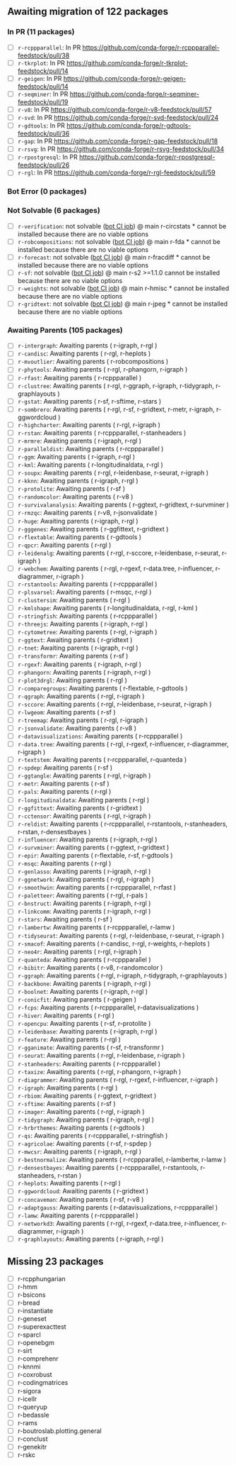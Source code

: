 ## Awaiting migration of 122 packages ##
### In PR (11 packages) ###
- [ ] `r-rcppparallel`: In PR https://github.com/conda-forge/r-rcppparallel-feedstock/pull/38
- [ ] `r-tkrplot`: In PR https://github.com/conda-forge/r-tkrplot-feedstock/pull/14
- [ ] `r-geigen`: In PR https://github.com/conda-forge/r-geigen-feedstock/pull/14
- [ ] `r-seqminer`: In PR https://github.com/conda-forge/r-seqminer-feedstock/pull/19
- [ ] `r-v8`: In PR https://github.com/conda-forge/r-v8-feedstock/pull/57
- [ ] `r-svd`: In PR https://github.com/conda-forge/r-svd-feedstock/pull/24
- [ ] `r-gdtools`: In PR https://github.com/conda-forge/r-gdtools-feedstock/pull/36
- [ ] `r-gap`: In PR https://github.com/conda-forge/r-gap-feedstock/pull/18
- [ ] `r-rsvg`: In PR https://github.com/conda-forge/r-rsvg-feedstock/pull/34
- [ ] `r-rpostgresql`: In PR https://github.com/conda-forge/r-rpostgresql-feedstock/pull/26
- [ ] `r-rgl`: In PR https://github.com/conda-forge/r-rgl-feedstock/pull/59
### Bot Error (0 packages) ###
### Not Solvable (6 packages) ###
- [ ] `r-verification`: not solvable (<a href='https://github.com/regro/cf-scripts/actions/runs/17882116778'>bot CI job</a>) @ main  r-circstats * cannot be installed because there are no viable options
- [ ] `r-robcompositions`: not solvable (<a href='https://github.com/regro/cf-scripts/actions/runs/17881632100'>bot CI job</a>) @ main  r-fda * cannot be installed because there are no viable options
- [ ] `r-forecast`: not solvable (<a href='https://github.com/regro/cf-scripts/actions/runs/17894714638'>bot CI job</a>) @ main  r-fracdiff * cannot be installed because there are no viable options
- [ ] `r-sf`: not solvable (<a href='https://github.com/regro/cf-scripts/actions/runs/17882116778'>bot CI job</a>) @ main  r-s2 >=1.1.0 cannot be installed because there are no viable options
- [ ] `r-weights`: not solvable (<a href='https://github.com/regro/cf-scripts/actions/runs/17882116778'>bot CI job</a>) @ main  r-hmisc * cannot be installed because there are no viable options
- [ ] `r-gridtext`: not solvable (<a href='https://github.com/regro/cf-scripts/actions/runs/17889740237'>bot CI job</a>) @ main  r-jpeg * cannot be installed because there are no viable options
### Awaiting Parents (105 packages) ###
- [ ] `r-intergraph`: Awaiting parents ( r-igraph, r-rgl )
- [ ] `r-candisc`: Awaiting parents ( r-rgl, r-heplots )
- [ ] `r-mvoutlier`: Awaiting parents ( r-robcompositions )
- [ ] `r-phytools`: Awaiting parents ( r-rgl, r-phangorn, r-igraph )
- [ ] `r-rfast`: Awaiting parents ( r-rcppparallel )
- [ ] `r-clustree`: Awaiting parents ( r-rgl, r-ggraph, r-igraph, r-tidygraph, r-graphlayouts )
- [ ] `r-gstat`: Awaiting parents ( r-sf, r-sftime, r-stars )
- [ ] `r-sombrero`: Awaiting parents ( r-rgl, r-sf, r-gridtext, r-metr, r-igraph, r-ggwordcloud )
- [ ] `r-highcharter`: Awaiting parents ( r-rgl, r-igraph )
- [ ] `r-rstan`: Awaiting parents ( r-rcppparallel, r-stanheaders )
- [ ] `r-mrmre`: Awaiting parents ( r-igraph, r-rgl )
- [ ] `r-paralleldist`: Awaiting parents ( r-rcppparallel )
- [ ] `r-ggm`: Awaiting parents ( r-igraph, r-rgl )
- [ ] `r-kml`: Awaiting parents ( r-longitudinaldata, r-rgl )
- [ ] `r-soupx`: Awaiting parents ( r-rgl, r-leidenbase, r-seurat, r-igraph )
- [ ] `r-kknn`: Awaiting parents ( r-igraph, r-rgl )
- [ ] `r-protolite`: Awaiting parents ( r-sf )
- [ ] `r-randomcolor`: Awaiting parents ( r-v8 )
- [ ] `r-survivalanalysis`: Awaiting parents ( r-ggtext, r-gridtext, r-survminer )
- [ ] `r-rmzqc`: Awaiting parents ( r-v8, r-jsonvalidate )
- [ ] `r-huge`: Awaiting parents ( r-igraph, r-rgl )
- [ ] `r-gggenes`: Awaiting parents ( r-ggfittext, r-gridtext )
- [ ] `r-flextable`: Awaiting parents ( r-gdtools )
- [ ] `r-qpcr`: Awaiting parents ( r-rgl )
- [ ] `r-leidenalg`: Awaiting parents ( r-rgl, r-sccore, r-leidenbase, r-seurat, r-igraph )
- [ ] `r-webchem`: Awaiting parents ( r-rgl, r-rgexf, r-data.tree, r-influencer, r-diagrammer, r-igraph )
- [ ] `r-rstantools`: Awaiting parents ( r-rcppparallel )
- [ ] `r-plsvarsel`: Awaiting parents ( r-msqc, r-rgl )
- [ ] `r-clustersim`: Awaiting parents ( r-rgl )
- [ ] `r-kmlshape`: Awaiting parents ( r-longitudinaldata, r-rgl, r-kml )
- [ ] `r-stringfish`: Awaiting parents ( r-rcppparallel )
- [ ] `r-threejs`: Awaiting parents ( r-igraph, r-rgl )
- [ ] `r-cytometree`: Awaiting parents ( r-rgl, r-igraph )
- [ ] `r-ggtext`: Awaiting parents ( r-gridtext )
- [ ] `r-tnet`: Awaiting parents ( r-igraph, r-rgl )
- [ ] `r-transformr`: Awaiting parents ( r-sf )
- [ ] `r-rgexf`: Awaiting parents ( r-igraph, r-rgl )
- [ ] `r-phangorn`: Awaiting parents ( r-igraph, r-rgl )
- [ ] `r-plot3drgl`: Awaiting parents ( r-rgl )
- [ ] `r-comparegroups`: Awaiting parents ( r-flextable, r-gdtools )
- [ ] `r-qgraph`: Awaiting parents ( r-rgl, r-igraph )
- [ ] `r-sccore`: Awaiting parents ( r-rgl, r-leidenbase, r-seurat, r-igraph )
- [ ] `r-lwgeom`: Awaiting parents ( r-sf )
- [ ] `r-treemap`: Awaiting parents ( r-rgl, r-igraph )
- [ ] `r-jsonvalidate`: Awaiting parents ( r-v8 )
- [ ] `r-datavisualizations`: Awaiting parents ( r-rcppparallel )
- [ ] `r-data.tree`: Awaiting parents ( r-rgl, r-rgexf, r-influencer, r-diagrammer, r-igraph )
- [ ] `r-textstem`: Awaiting parents ( r-rcppparallel, r-quanteda )
- [ ] `r-spdep`: Awaiting parents ( r-sf )
- [ ] `r-ggtangle`: Awaiting parents ( r-rgl, r-igraph )
- [ ] `r-metr`: Awaiting parents ( r-sf )
- [ ] `r-pals`: Awaiting parents ( r-rgl )
- [ ] `r-longitudinaldata`: Awaiting parents ( r-rgl )
- [ ] `r-ggfittext`: Awaiting parents ( r-gridtext )
- [ ] `r-cctensor`: Awaiting parents ( r-rgl, r-igraph )
- [ ] `r-reldist`: Awaiting parents ( r-rcppparallel, r-rstantools, r-stanheaders, r-rstan, r-densestbayes )
- [ ] `r-influencer`: Awaiting parents ( r-igraph, r-rgl )
- [ ] `r-survminer`: Awaiting parents ( r-ggtext, r-gridtext )
- [ ] `r-epir`: Awaiting parents ( r-flextable, r-sf, r-gdtools )
- [ ] `r-msqc`: Awaiting parents ( r-rgl )
- [ ] `r-genlasso`: Awaiting parents ( r-igraph, r-rgl )
- [ ] `r-ggnetwork`: Awaiting parents ( r-rgl, r-igraph )
- [ ] `r-smoothwin`: Awaiting parents ( r-rcppparallel, r-rfast )
- [ ] `r-paletteer`: Awaiting parents ( r-rgl, r-pals )
- [ ] `r-bnstruct`: Awaiting parents ( r-igraph, r-rgl )
- [ ] `r-linkcomm`: Awaiting parents ( r-igraph, r-rgl )
- [ ] `r-stars`: Awaiting parents ( r-sf )
- [ ] `r-lambertw`: Awaiting parents ( r-rcppparallel, r-lamw )
- [ ] `r-tidyseurat`: Awaiting parents ( r-rgl, r-leidenbase, r-seurat, r-igraph )
- [ ] `r-smacof`: Awaiting parents ( r-candisc, r-rgl, r-weights, r-heplots )
- [ ] `r-neo4r`: Awaiting parents ( r-rgl, r-igraph )
- [ ] `r-quanteda`: Awaiting parents ( r-rcppparallel )
- [ ] `r-bibitr`: Awaiting parents ( r-v8, r-randomcolor )
- [ ] `r-ggraph`: Awaiting parents ( r-rgl, r-igraph, r-tidygraph, r-graphlayouts )
- [ ] `r-backbone`: Awaiting parents ( r-igraph, r-rgl )
- [ ] `r-boolnet`: Awaiting parents ( r-igraph, r-rgl )
- [ ] `r-conicfit`: Awaiting parents ( r-geigen )
- [ ] `r-fcps`: Awaiting parents ( r-rcppparallel, r-datavisualizations )
- [ ] `r-hiver`: Awaiting parents ( r-rgl )
- [ ] `r-opencpu`: Awaiting parents ( r-sf, r-protolite )
- [ ] `r-leidenbase`: Awaiting parents ( r-igraph, r-rgl )
- [ ] `r-feature`: Awaiting parents ( r-rgl )
- [ ] `r-gganimate`: Awaiting parents ( r-sf, r-transformr )
- [ ] `r-seurat`: Awaiting parents ( r-rgl, r-leidenbase, r-igraph )
- [ ] `r-stanheaders`: Awaiting parents ( r-rcppparallel )
- [ ] `r-taxize`: Awaiting parents ( r-rgl, r-phangorn, r-igraph )
- [ ] `r-diagrammer`: Awaiting parents ( r-rgl, r-rgexf, r-influencer, r-igraph )
- [ ] `r-igraph`: Awaiting parents ( r-rgl )
- [ ] `r-rbiom`: Awaiting parents ( r-ggtext, r-gridtext )
- [ ] `r-sftime`: Awaiting parents ( r-sf )
- [ ] `r-imager`: Awaiting parents ( r-rgl, r-igraph )
- [ ] `r-tidygraph`: Awaiting parents ( r-igraph, r-rgl )
- [ ] `r-hrbrthemes`: Awaiting parents ( r-gdtools )
- [ ] `r-qs`: Awaiting parents ( r-rcppparallel, r-stringfish )
- [ ] `r-agricolae`: Awaiting parents ( r-sf, r-spdep )
- [ ] `r-mwcsr`: Awaiting parents ( r-igraph, r-rgl )
- [ ] `r-bestnormalize`: Awaiting parents ( r-rcppparallel, r-lambertw, r-lamw )
- [ ] `r-densestbayes`: Awaiting parents ( r-rcppparallel, r-rstantools, r-stanheaders, r-rstan )
- [ ] `r-heplots`: Awaiting parents ( r-rgl )
- [ ] `r-ggwordcloud`: Awaiting parents ( r-gridtext )
- [ ] `r-concaveman`: Awaiting parents ( r-sf, r-v8 )
- [ ] `r-adaptgauss`: Awaiting parents ( r-datavisualizations, r-rcppparallel )
- [ ] `r-lamw`: Awaiting parents ( r-rcppparallel )
- [ ] `r-networkd3`: Awaiting parents ( r-rgl, r-rgexf, r-data.tree, r-influencer, r-diagrammer, r-igraph )
- [ ] `r-graphlayouts`: Awaiting parents ( r-igraph, r-rgl )
## Missing 23 packages ##
- [ ] r-rcpphungarian
- [ ] r-hmm
- [ ] r-bsicons
- [ ] r-bread
- [ ] r-instantiate
- [ ] r-geneset
- [ ] r-superexacttest
- [ ] r-sparcl
- [ ] r-openebgm
- [ ] r-sirt
- [ ] r-comprehenr
- [ ] r-knnmi
- [ ] r-coxrobust
- [ ] r-codingmatrices
- [ ] r-sigora
- [ ] r-icellr
- [ ] r-queryup
- [ ] r-bedassle
- [ ] r-rams
- [ ] r-boutroslab.plotting.general
- [ ] r-conclust
- [ ] r-genekitr
- [ ] r-rskc
